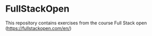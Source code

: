 # FullStackOpen

This repository contains exercises from the course Full Stack open (https://fullstackopen.com/en/)
